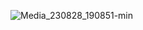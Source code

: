 ![Media_230828_190851-min](https://github.com/piku20/RandomMessageWidgetApp/assets/51356394/820044af-e60a-44bd-a6b2-3b90ed2215f7)
